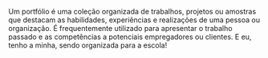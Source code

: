 Um portfólio é uma coleção organizada de trabalhos, projetos ou amostras que destacam as habilidades, experiências e realizações de uma pessoa ou organização. É frequentemente utilizado para apresentar o trabalho passado e as competências a potenciais empregadores ou clientes.
E eu, tenho a minha, sendo organizada para a escola! 
